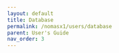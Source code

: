 ```yaml
---
layout: default
title: Database
permalink: /nomasx1/users/database
parent: User's Guide
nav_order: 3
---
```


